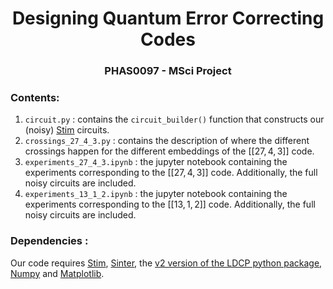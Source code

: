 <h1 align="center"> Designing Quantum Error Correcting Codes </h1>
<h3 align="center"> PHAS0097 - MSci Project </h3>

### Contents:

1. `circuit.py` : contains the `circuit_builder()` function that constructs our (noisy) [Stim](https://github.com/quantumlib/Stim) circuits.
2. `crossings_27_4_3.py` : contains the description of where the different crossings happen for the different embeddings of the $[[27, 4, 3]]$ code.
3. `experiments_27_4_3.ipynb` : the jupyter notebook containing the experiments corresponding to the $[[27, 4, 3]]$ code. Additionally, the full noisy circuits are included.
4. `experiments_13_1_2.ipynb` : the jupyter notebook containing the experiments corresponding to the $[[13, 1, 2]]$ code. Additionally, the full noisy circuits are included.

### Dependencies :

Our code requires [Stim](https://github.com/quantumlib/Stim), [Sinter](https://pypi.org/project/sinter/), the [v2 version of the LDCP python package](https://github.com/quantumgizmos/ldpc/tree/ldpc_v2), [Numpy](https://numpy.org) and [Matplotlib](https://github.com/matplotlib/matplotlib).


